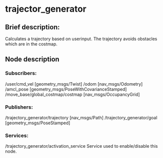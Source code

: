 # trajector_generator

## Brief description:
Calculates a trajectory based on userinput.
The trajectory avoids obstacles which are in the costmap.

## Node description

### Subscribers:
/user/cmd_vel [geometry_msgs/Twist]
/odom [nav_msgs/Odometry]
/amcl_pose [geometry_msgs/PoseWithCovarianceStamped]
/move_base/global_costmap/costmap [nav_msgs/OccupancyGrid]

### Publishers:
/trajectory_generator/trajectory [nav_msgs/Path]
/trajectory_generator/goal [geometry_msgs/PoseStamped]

### Services:

/trajectory_generator/activation_service
Service used to enable/disable this node. 
